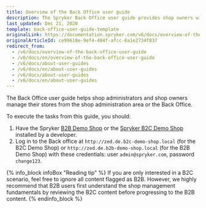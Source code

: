 ```yaml
---
title: Overview of the Back Office user guide
description: The Spryker Back Office user guide provides shop owners with procedures on how to manage the online store in the Back Office using Spryker Commerce OS.
last_updated: Dec 21, 2020
template: back-office-user-guide-template
originalLink: https://documentation.spryker.com/v6/docs/overview-of-the-back-office-user-guide
originalArticleId: ce99618e-9ef4-484f-afcc-8a1e2734f837
redirect_from:
  - /v6/docs/overview-of-the-back-office-user-guide
  - /v6/docs/en/overview-of-the-back-office-user-guide
  - /v6/docs/about-user-guides
  - /v6/docs/en/about-user-guides
  - /v6/docs/about-user-guides
  - /v6/docs/en/about-user-guides
---
```


The Back Office user guide helps shop administrators and shop owners manage their stores from the shop administration area or the Back Office.

To execute the tasks from this guide, you should:

1. Have the Spryker [B2B Demo Shop](/docs/scos/dev/installation/installing-spryker-with-vagrant/b2b-or-b2c-demo-shop-installation-mac-os-or-linux-with-development-virtual-machine.html) or the [Spryker B2C Demo Shop](/docs/scos/dev/installation/installing-spryker-with-vagrant/b2b-or-b2c-demo-shop-installation-mac-os-or-linux-with-development-virtual-machine.html) installed by a developer.
2. Log in to the Back office at `http://zed.de.b2c-demo-shop.local` (for the B2C Demo Shop) or `http://zed.de.b2b-demo-shop.local` (for the B2B Demo Shop)  with these credentials: user `admin@spryker.com`, password `change123`.

{% info_block infoBox "Reading tip" %}
If you are only interested in a B2C scenario, feel free to ignore all content flagged as B2B. However, we highly recommend that B2B users first understand the shop management fundamentals by reviewing the B2C content before progressing to the B2B content.
{% endinfo_block %}
